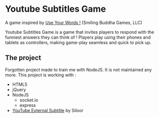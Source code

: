 # Youtube Subtitles Game
A game inspired by [Use Your Words !](https://useyourwords.lol/) (Smiling Buddha Games, LLC)

Youtube Subtitles Game is a game that invites players to respond with the funniest answers they can think of ! Players play using their phones and tablets as controllers, making game-play seamless and quick to pick up.

## The project
Forgotten project made to train me with NodeJS. It is not maintained any more.
This project is working with :
- HTML5
- jQuery
- NodeJS
  - socket.io
  - express
- [YouTube External Subtitle](https://github.com/siloor/youtube.external.subtitle) by Siloor
